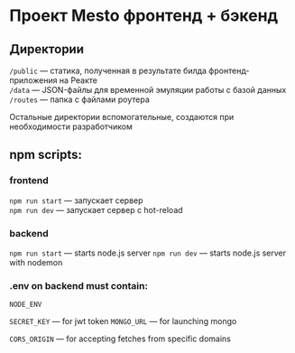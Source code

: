 # Проект Mesto фронтенд + бэкенд

## Директории

`/public` — статика, полученная в результате билда фронтенд-приложения на Реакте  
`/data` — JSON-файлы для временной эмуляции работы с базой данных  
`/routes` — папка с файлами роутера  
  
Остальные директории вспомогательные, создаются при необходимости разработчиком

## npm scripts:
### frontend
`npm run start` — запускает сервер   
`npm run dev` — запускает сервер с hot-reload
### backend
`npm run start` — starts node.js server
`npm run dev` — starts node.js server with nodemon


### .env on backend must contain:
`NODE_ENV`

`SECRET_KEY` — for jwt token
`MONGO_URL` — for launching mongo

`CORS_ORIGIN` — for accepting fetches from specific domains
